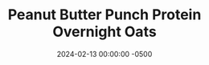 ---
layout: post
title:  "Peanut Butter Punch Protein Overnight Oats"
date:   2024-02-13 00:00:00 -0500
categories:
- Recipes
- Breakfast
permalink: /recipes/oats-pb
image: /assets/Food/Breakfast/Oatmeal/oats-pb.jpg
ing: oatspb-ing
facts: oatspb-facts
Prep: 5
Rest: 
Cook: 
Source1: https://www.youtube.com/watch?v=_pZr3rrTGf8
Source2: 
Description: Protein overnight oats are easily my favorite breakfast. Being packed with protein and fiber, highly customizable, super easy to prepare the day before, and easy to take on the go. Here are 5 different recipes that are constantly in my rotation to get you through the work week.
Instructions: 
- Mix the base ingredients in a container (oats, chia seeds, casein, salt, sweetener, yogurt, and milk), then choose one of the flavors<br><br>

- Peanut Butter Punch - mix in PB2 and applesauce.  You can also top with nuts<br><br>

- For the other flavors and their nutrition facts, check out the links below<br><br>
- <p><a href="oats-berry">Berry Delicious Protein Overnight Oats</a></p>
- <p><a href="oats-reeses">Reese's Protein Overnight Oats</a></p>
- <p><a href="oats-pumpkin">Pumpkin Pie Protein Overnight Oats</a></p>
- <p><a href="oats-banana">Banana Nut Bread Protein Overnight Oats</a></p>
---